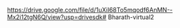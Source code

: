 https://drive.google.com/file/d/1uXiI68To5mqodf6AnMN--Mx2i12tgN6Q/view?usp=drivesdk# Bharath-virtual2
